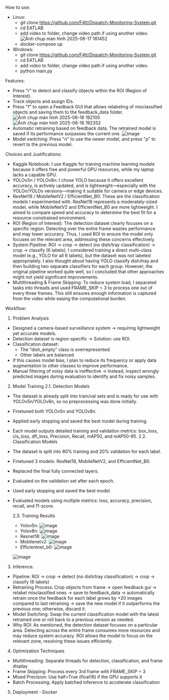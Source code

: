 How to use:
- Linux:
  + git clone https://github.com/F4tt/Dispatch-Monitoring-System.git
  + cd EATLAB
  + add video to folder, change video path if using another video.
  ![Ảnh chụp màn hình 2025-06-17 161452](https://github.com/user-attachments/assets/ae8596a8-7651-4bee-8589-88156614c3a3)
  + docker-compose up
- Windows:
  + git clone https://github.com/F4tt/Dispatch-Monitoring-System.git
  + cd EATLAB
  + add video to folder, change video path if using another video.
  + python main.py

Features:
- Press "r" to detect and classify objects within the ROI (Region of Interest).
- Track objects and assign IDs.
- Press "f" to open a Feedback GUI that allows relabeling of misclassified objects and saving them to the feedback_data folder.
![Ảnh chụp màn hình 2025-06-16 192100](https://github.com/user-attachments/assets/5027ee10-f0ea-43ac-b342-d7f55778b81f)
![Ảnh chụp màn hình 2025-06-16 192352](https://github.com/user-attachments/assets/0814fbd5-8dac-48cd-a27d-da57a4196b39)
- Automatic retraining based on feedback data. The retrained model is saved if its performance surpasses the current one.
 ![image](https://github.com/user-attachments/assets/e2a65f66-49b8-4d8e-909f-2d381c2c6b69)
- Model switching: Press "n" to use the newer model, and press "p" to revert to the previous model.
 
  
Choices and Justifications:
- Kaggle Notebook: I use Kaggle for training machine learning models because it offers free and powerful GPU resources, while my laptop lacks a capable GPU.
- YOLOv5n / YOLOv8n: I chose YOLO because it offers excellent accuracy, is actively updated, and is lightweight—especially with the YOLOn/YOLOs versions—making it suitable for camera or edge devices.
- ResNet18 / MobileNetV2 / EfficientNet_B0: These are the classification models I experimented with. ResNet18 represents a moderately-sized model, while MobileNetV2 and EfficientNet_B0 are more lightweight. I aimed to compare speed and accuracy to determine the best fit for a resource-constrained environment.
- ROI (Region of Interest): The detection dataset clearly focuses on a specific region. Detecting over the entire frame wastes performance and may lower accuracy. Thus, I used ROI to ensure the model only focuses on the relevant area, addressing these concerns effectively.
- System Pipeline:
ROI → crop → detect (no dish/tray classification) → crop → classify (6 labels).
I considered training a direct multi-class model (e.g., YOLO for all 6 labels), but the dataset was not labeled appropriately. I also thought about having YOLO classify dish/tray and then building two separate classifiers for each group. However, the original pipeline worked quite well, so I concluded that other approaches might not yield significant improvements.
- Multithreading & Frame Skipping: To reduce system load, I separated tasks into threads and used FRAME_SKIP = 3 to process one out of every three frames. This still ensures enough information is captured from the video while easing the computational burden.


Workflow:
1. Problem Analysis
- Designed a camera-based surveillance system → requiring lightweight yet accurate models.
- Detection dataset is region-specific → Solution: use ROI.
- Classification dataset:
  + The “dish_empty” class is overrepresented.
  + Other labels are balanced.
- If this causes model bias, I plan to reduce its frequency or apply data augmentation to other classes to improve performance.
- Manual filtering of noisy data is ineffective → Instead, inspect wrongly predicted images during evaluation to identify and fix noisy samples.
2. Model Training
2.1. Detection Models
- The dataset is already split into train/val sets and is ready for use with YOLOv5n/YOLOv8n, so no preprocessing was done initially.
- Finetuned both YOLOv5n and YOLOv8n.
- Applied early stopping and saved the best model during training.
- Each model outputs detailed training and validation metrics: box_loss, cls_loss, dfl_loss, Precision, Recall, mAP50, and mAP50-95.
2.2. Classification Models
- The dataset is split into 80% training and 20% validation for each label.
- Finetuned 3 models: ResNet18, MobileNetV2, and EfficientNet_B0.
- Replaced the final fully connected layers.
- Evaluated on the validation set after each epoch.
- Used early stopping and saved the best model.
- Evaluated models using multiple metrics: loss, accuracy, precision, recall, and f1-score.

  2.3. Training Results
  - Yolov5n:
  ![image](https://github.com/user-attachments/assets/e4e5d42e-7068-4608-97d9-22b8bb20b65e)
  - Yolov8n:
  ![image](https://github.com/user-attachments/assets/e16a0875-607e-4388-acc6-c45f714632f3)
  - Resnet18:
  ![image](https://github.com/user-attachments/assets/01f12934-198e-4a57-8859-ee792ccc56d9)
  - Mobilenetv2:
  ![image](https://github.com/user-attachments/assets/371db0aa-1eb9-4b39-8144-cb4a55333844)
  - Efficientnet_b0:
  ![image](https://github.com/user-attachments/assets/f2257029-67ee-4c7b-882d-0ba97f1fb6e0)

  ![image](https://github.com/user-attachments/assets/6d91f6d0-9021-46e9-ab1e-0e0a792046dc)

3. Inference.
- Pipeline: ROI → crop → detect (no dish/tray classification) → crop → classify (6 labels)
- Retraining Process: Crop objects from frame → open feedback gui → relabel misclassified ones → save to feedback_data → automatically retrain once the feedback for each label grows by +20 images compared to last retraining → save the new model if it outperforms the previous one; otherwise, discard it.
- Model Switching: Swap the current classification model with the latest retrained one or roll back to a previous version as needed.
- Why ROI: As mentioned, the detection dataset focuses on a particular area. Detecting across the entire frame consumes more resources and may reduce system accuracy. ROI allows the model to focus on the relevant zone, resolving these issues efficiently.

4. Optimization Techniques
- Multithreading: Separate threads for detection, classification, and frame display
- Frame Skipping: Process every 3rd frame with FRAME_SKIP = 3
- Mixed Precision: Use half=True (float16) if the GPU supports it
- Batch Processing: Apply batched inference to accelerate classification

5. Deployment - Docker
